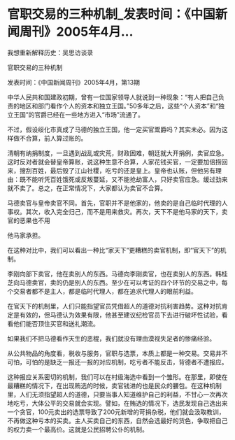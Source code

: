 # 官职交易的三种机制_发表时间：《中国新闻周刊》2005年4月...

我想重新解释历史：吴思访谈录

官职交易的三种机制

发表时间：《中国新闻周刊》2005年4月，第13期

中华人民共和国建政初期，曾有一位国家领导人就说到一种现象：“有人把自己负责的地区和部门看作个人的资本和独立王国。”50多年之后，这些“个人资本”和“独立王国”的官爵已经在一些地方进入“市场”流通了。

不过，假设绥化市真成了马德的独立王国，他一定买官鬻爵吗？其实未必。因为这样做不合算，前人算过账的。

清朝有纳捐制度，一旦遇到战乱或灾荒，财政困难，朝廷就大开捐例，卖官应急。这时反对者就会替皇帝算账，说这种生意不合算，人家花钱买官，一定要加倍捞回来，搜刮百姓，最后毁了江山社稷，吃亏的还是皇上。皇帝也认账，但他另有理由：既不能听凭百姓饿死或反叛蔓延，又不能抢劫富人，只好卖官应急。缓过劲来就不卖了。总之，在正常情况下，大家都认为卖官不合算。

马德卖官与皇帝卖官不同。首先，官职并不是他家的，他卖的是自己临时代理的人事权。其次，收入完全归己，而不是用来救灾。再次，天下不是他马家的天下，卖官的恶果也不用

他马家承担。

在这种对比中，我们可以看出一种比“家天下”更糟糕的卖官机制，即“官天下”的机制。

李刚向部下卖官，他在卖别人的东西。马德向李刚卖官，也在卖别人的东西。韩桂芝向马德卖官，卖的仍是别人的东西。至少在可以考证的四个环节的交易之中，每个交易者都不是主人，都是临时代理人，都在追求代理人的眼前利益。

在官天下的机制里，人们只能指望官员凭借超人的道德对抗利害趋势。这种对抗肯定是有效的，但马德认为效果有限，他甚至建议纪检官员下去进行破坏性试验，看看他们能否顶住买官和送礼潮流。

如果我们不把马德看作天生的恶棍，我们就没有理由漠视失足者的惨痛经验。

从公共物品的角度看，税收与服务，官职与选票，本质上都是一种交易。交易并不可怕，可怕的是缺乏一报还一报的对应机制，吃亏者不能反击，背德者不遭报应。

这种报应关系密切的机制，我们可以在村级海选中看到一个雏形。在那里，即使在最糟糕的情况下，在出现贿选的时候，卖官钱进的也是民众的腰包。在这种机制里，人们无须指望超人的道德，只要当事人知道维护自己的利益，不甘心一次再次地吃亏，大体公平的交易就会实现。譬如，在贿选的情况下，选民发现自己选出来一个贪官，100元卖出的选票导致了200元新增的苛捐杂税，他们就会汲取教训，不再做这种亏本的买卖。主人买卖自己的东西，自然会选最好的货色，争取把自己的权力卖一个最高价。这就是公民招聘公仆的机制。